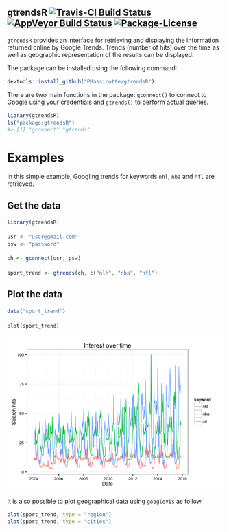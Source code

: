 <!-- README.md is generated from README.Rmd. Please edit that file -->
gtrendsR [![Travis-CI Build Status](https://travis-ci.org/PMassicotte/gtrendsR.svg?branch=master)](https://travis-ci.org/PMassicotte/gtrendsR) [![AppVeyor Build Status](https://ci.appveyor.com/api/projects/status/github/PMassicotte/gtrendsR?branch=master&svg=true)](https://ci.appveyor.com/project/PMassicotte/gtrendsR) [![Package-License](https://img.shields.io/badge/license-GPL%20%28%3E=%202%29-brightgreen.svg?style=flat)](http://www.gnu.org/licenses/gpl-2.0.html)
------------------------------------------------------------------------------------------------------------------------------------------------------------------------------------------------------------------------------------------------------------------------------------------------------------------------------------------------------------------------------------------------------------------------------------------------------------------------------------

`gtrendsR` provides an interface for retrieving and displaying the information returned online by Google Trends. Trends (number of hits) over the time as well as geographic representation of the results can be displayed.

The package can be installed using the following command:

``` r
devtools::install_github("PMassicotte/gtrendsR")
```

There are two main functions in the package: `gconnect()` to connect to Google using your credentials and `gtrends()` to perform actual queries.

``` r
library(gtrendsR)
ls("package:gtrendsR")
#> [1] "gconnect" "gtrends"
```

Examples
========

In this simple example, Googling trends for keywords `nhl`, `nba` and `nfl` are retrieved.

Get the data
------------

``` r
library(gtrendsR)

usr <- "user@gmail.com"
psw <- "password"

ch <- gconnect(usr, psw)

sport_trend <- gtrends(ch, c("nlh", "nba", "nfl")
```

Plot the data
-------------

``` r
data("sport_trend")

plot(sport_trend)
```

![](README-unnamed-chunk-5-1.png)

It is also possible to plot geographical data using `googleVis` as follow.

``` r
plot(sport_trend, type = "region")
plot(sport_trend, type = "cities")
```
